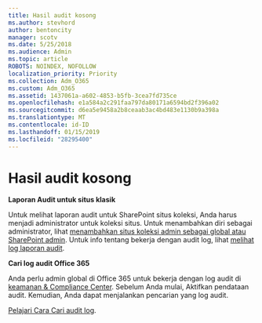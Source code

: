 ```yaml
---
title: Hasil audit kosong
ms.author: stevhord
author: bentoncity
manager: scotv
ms.date: 5/25/2018
ms.audience: Admin
ms.topic: article
ROBOTS: NOINDEX, NOFOLLOW
localization_priority: Priority
ms.collection: Adm_O365
ms.custom: Adm_O365
ms.assetid: 1437061a-a602-4853-b5fb-3cea7fd735ce
ms.openlocfilehash: e1a584a2c291faa797da80171a6594bd2f396a02
ms.sourcegitcommit: d6ea5e9458a2b8ceaab3ac4bd483e1130b9a398a
ms.translationtype: MT
ms.contentlocale: id-ID
ms.lasthandoff: 01/15/2019
ms.locfileid: "28295400"
---
```

# <a name="auditing-results-are-blank"></a>Hasil audit kosong

 **Laporan Audit untuk situs klasik**
  
Untuk melihat laporan audit untuk SharePoint situs koleksi, Anda harus menjadi administrator untuk koleksi situs. Untuk menambahkan diri sebagai administrator, lihat [menambahkan situs koleksi admin sebagai global atau SharePoint admin](https://go.microsoft.com/fwlink/?linkid=869390). Untuk info tentang bekerja dengan audit log, lihat [melihat log laporan audit](https://go.microsoft.com/fwlink/?linkid=395237). 
  
 **Cari log audit Office 365**
  
Anda perlu admin global di Office 365 untuk bekerja dengan log audit di [keamanan &amp; Compliance Center](https://protection.office.com). Sebelum Anda mulai, Aktifkan pendataan audit. Kemudian, Anda dapat menjalankan pencarian yang log audit. 
  
[Pelajari Cara Cari audit log](https://go.microsoft.com/fwlink/?linkid=708432).
  

